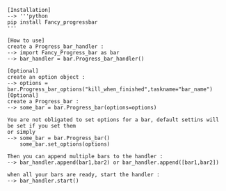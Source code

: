 	[Installation]
	--> '''python
	pip install Fancy_progressbar
	'''

	[How to use]
	create a Progress_bar_handler :
	--> import Fancy_Progress_bar as bar
	--> bar_handler = bar.Progress_bar_handler()

	[Optional]
	create an option object :
	--> options = bar.Progress_bar_options("kill_when_finished",taskname="bar_name")
	[Optional]
	create a Progress_bar :
	--> some_bar = bar.Progress_bar(options=options)

	You are not obligated to set options for a bar, default settins will be set if you set them
	or simply
	--> some_bar = bar.Progress_bar()
		some_bar.set_options(options)

	Then you can append multiple bars to the handler :
	--> bar_handler.append(bar1,bar2) or bar_handler.append([bar1,bar2])

	when all your bars are ready, start the handler :
	--> bar_handler.start()
